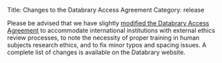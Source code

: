 Title: Changes to the Databrary Access Agreement
Category: release

Please be advised that we have slightly [modified the Databrary Access Agreement](https://www.databrary.org/resources/agreement-revision.html) to accommodate international institutions with external ethics review processes, to note the necessity of proper training in human subjects research ethics, and to fix minor typos and spacing issues. A complete list of changes is available on the Databrary website.
